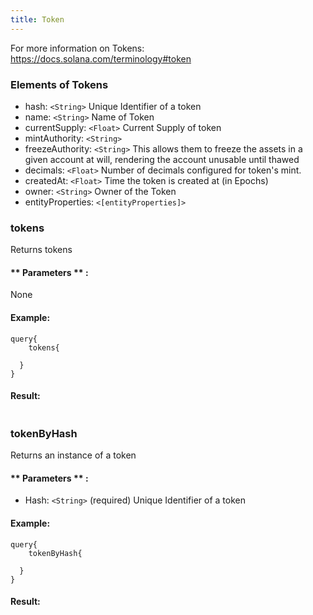 ```yaml
---
title: Token
---
```


For more information on Tokens: https://docs.solana.com/terminology#token

### Elements of Tokens
* hash: `<String>` Unique Identifier of a token
* name: `<String>` Name of Token
* currentSupply: `<Float>` Current Supply of token
* mintAuthority: `<String>` 
* freezeAuthority: `<String>`  This allows them to freeze the assets in a given account at will, rendering the account unusable until thawed
* decimals: `<Float>` Number of decimals configured for token's mint.
* createdAt: `<Float>` Time the token is created at (in Epochs)
* owner: `<String>` Owner of the Token
* entityProperties: `<[entityProperties]>`  



### tokens
Returns tokens


#### ** Parameters ** : 

None

#### Example:
```
query{
	tokens{
  
  }
}
```

#### Result:
```

```

### tokenByHash
Returns an instance of a token


#### ** Parameters ** : 
* Hash: `<String>` (required) Unique Identifier of a token


#### Example:
```
query{
	tokenByHash{
  
  }
}
```

#### Result:
```

```
